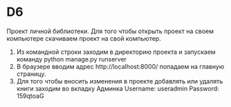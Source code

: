 # D6
Проект личной библиотеки. Для того чтобы открыть проект на своем компьютере скачиваем проект на свой компьютер.
1. Из командной строки заходим в директорию проекта и запускаем команду python manage.py runserver
2. В браузере вводим адрес http://localhost:8000/ попадаем на главную страницу.
3. Для того чтобы вносить изменения в проекте добавлять или удалять книги заходим во вкладку Админка Username: useradmin Password: 159qtoaG  
